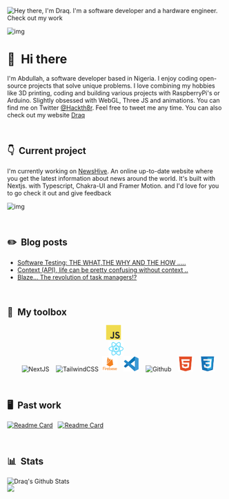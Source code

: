 ![Hey there, I'm Draq. I'm a software developer and a hardware engineer. Check out my work](https://github.com/draqist/CryrisXD/raw/master/header.gif)

![img](https://i.ibb.co/N1kxMcx/header.jpg)

# 👋 &nbsp;Hi there

I'm Abdullah,  a software developer based in Nigeria. I enjoy coding open-source projects that solve unique problems. I love combining my hobbies like 3D printing, coding and building various projects with RaspberryPi's or Arduino. Slightly obsessed with WebGL, Three JS and animations. You can find me on Twitter [@Hackth8r](https://twitter.com/Hackth8r). Feel free to tweet me any time. 
You can also check out my website [Draq](https://draq.vercel/app)

&nbsp;

## 👇 &nbsp;Current project

I'm currently working on [NewsHive](https://newshive.live). An online up-to-date website where you get the latest information about news around the world. It's built with Nextjs. with Typescript, Chakra-UI and Framer Motion. and I'd love for you to go check it out and give feedback 

![img](https://i.ibb.co/Z1QT3sf/newshive.png)

&nbsp;

## ✏️ &nbsp;Blog posts

<!-- BLOG-POST-LIST:START -->
- [Software Testing: THE WHAT,THE WHY AND THE HOW .....](https://draq.hashnode.dev/software-testing-the-beginners-guide)
- [Context (API), life can be pretty confusing without context ..](https://draq.hashnode.dev/software-testing-the-beginners-guide)
- [Blaze... The revolution of task managers!?]('https://draq.hashnode.dev/blaze-the-revolution-of-task-managers')

<!-- BLOG-POST-LIST:END -->

&nbsp;

## 🧰 &nbsp;My toolbox
<p align='center'>
<img  src="https://raw.githubusercontent.com/devicons/devicon/1119b9f84c0290e0f0b38982099a2bd027a48bf1/icons/javascript/javascript-original.svg" alt="JavaScript" width="35" height ="35"/> &nbsp;&nbsp; <img  src="https://raw.githubusercontent.com/devicons/devicon/1119b9f84c0290e0f0b38982099a2bd027a48bf1/icons/react/react-original.svg" alt="ReactJS" width="35" height ="35" style="margin:0 auto; display:block;"/> &nbsp;&nbsp; <img  src="https://github.com/CyrisXD/CyrisXD/raw/master/assets/NextJS.png" alt="NextJS"/> &nbsp;&nbsp; <img  src="https://github.com/CyrisXD/CyrisXD/raw/master/assets/TailwindCSS.png" alt="TailwindCSS"/> &nbsp;<img src="https://raw.githubusercontent.com/devicons/devicon/1119b9f84c0290e0f0b38982099a2bd027a48bf1/icons/firebase/firebase-plain-wordmark.svg" alt="Firebase" width="35" height ="35"/> &nbsp;&nbsp; <img  src="https://raw.githubusercontent.com/devicons/devicon/1119b9f84c0290e0f0b38982099a2bd027a48bf1/icons/vscode/vscode-original.svg" alt="VSCode" width="35" height ="35"/> &nbsp;&nbsp; <img  src="https://github.com/CyrisXD/CyrisXD/raw/master/assets/Github.png" alt="Github"/> &nbsp;&nbsp; <img  src="https://raw.githubusercontent.com/devicons/devicon/1119b9f84c0290e0f0b38982099a2bd027a48bf1/icons/html5/html5-plain.svg" alt="HTML5" width="35" height ="35"/> &nbsp;&nbsp; <img  src="https://raw.githubusercontent.com/devicons/devicon/1119b9f84c0290e0f0b38982099a2bd027a48bf1/icons/css3/css3-original.svg" alt="CSS3" width="35" height ="35"/>
</p>

&nbsp;

## 🖥 &nbsp;Past work

[![Readme Card](https://github-readme-stats.vercel.app/api/pin/?username=draqist&repo=flix&bg_color=0d1116&title_color=ce09ec&text_color=a4aacb&icon_color=007ec6)](https://github.com/draqist/flix) &nbsp; [![Readme Card](https://github-readme-stats.vercel.app/api/pin/?username=draqist&repo=NEWSHIVE&bg_color=0d1116&title_color=ce09ec&text_color=a4aacb&icon_color=007ec6)](https://github.com/draqist/NEWSHIVE)

&nbsp;

## 📊 &nbsp;Stats

![Draq's Github Stats](https://github-readme-stats.vercel.app/api?username=draqist&show_icons=true&bg_color=0d1116&title_color=ce09ec&text_color=a4aacb&icon_color=007ec6) 
&nbsp;
&nbsp;
<br/>
<img height="200em" src="https://github-readme-stats.vercel.app/api/top-langs/?username=draqist&theme=dark&layout=compact" />
